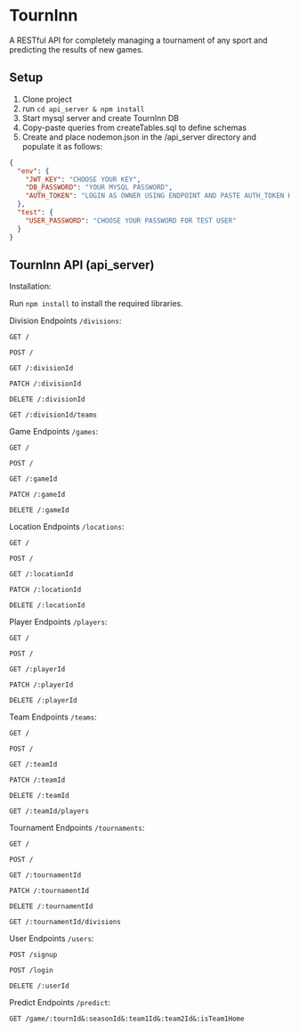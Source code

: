 # TournInn

A RESTful API for completely managing a tournament of any sport and predicting the results of new games.

## Setup

1. Clone project
2. run `cd api_server & npm install`
3. Start mysql server and create TournInn DB
4. Copy-paste queries from createTables.sql to define schemas
5. Create and place nodemon.json in the /api_server directory and populate it as follows:

```json
{
  "env": {
    "JWT_KEY": "CHOOSE YOUR KEY",
    "DB_PASSWORD": "YOUR MYSQL PASSWORD",
    "AUTH_TOKEN": "LOGIN AS OWNER USING ENDPOINT AND PASTE AUTH_TOKEN HERE"
  },
  "test": {
    "USER_PASSWORD": "CHOOSE YOUR PASSWORD FOR TEST USER"
  }
}
```

## TournInn API (api_server)

Installation:

Run `npm install` to install the required libraries.

Division Endpoints `/divisions`:

`GET /`

`POST /`

`GET /:divisionId`

`PATCH /:divisionId`

`DELETE /:divisionId`

`GET /:divisionId/teams`

Game Endpoints `/games`:

`GET /`

`POST /`

`GET /:gameId`

`PATCH /:gameId`

`DELETE /:gameId`

Location Endpoints `/locations`:

`GET /`

`POST /`

`GET /:locationId`

`PATCH /:locationId`

`DELETE /:locationId`

Player Endpoints `/players`:

`GET /`

`POST /`

`GET /:playerId`

`PATCH /:playerId`

`DELETE /:playerId`

Team Endpoints `/teams`:

`GET /`

`POST /`

`GET /:teamId`

`PATCH /:teamId`

`DELETE /:teamId`

`GET /:teamId/players`

Tournament Endpoints `/tournaments`:

`GET /`

`POST /`

`GET /:tournamentId`

`PATCH /:tournamentId`

`DELETE /:tournamentId`

`GET /:tournamentId/divisions`

User Endpoints `/users`:

`POST /signup`

`POST /login`

`DELETE /:userId`

Predict Endpoints `/predict`:

`GET /game/:tournId&:seasonId&:team1Id&:team2Id&:isTeam1Home`
